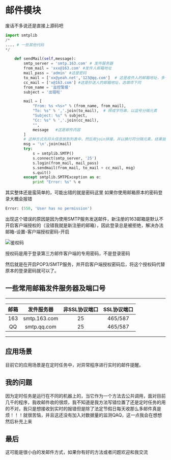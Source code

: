 # 邮件模块

废话不多说还是直接上源码吧


```python
import smtplib
/*
.... # 一些其他代码 
*/

    def sendMail(self,message):
        smtp_server = 'smtp.163.com' # 发件服务器
        from_mail = 'xxx@163.com' #发件人邮箱地址
        mail_pass = 'admin' #这是密码
        to_mail = ['xx@yeah.net','123@qq.com']  # 这是收件人的邮箱地址，多个收件人用逗号隔开
        cc_mail = ['x@163.com'] #这是抄送人的邮箱地址，选填项下同
        from_name = '监控警报'
        subject = '出错啦'

        mail = [
            "From: %s <%s>" % (from_name, from_mail),
            "To: %s" % ','.join(to_mail),  # 转成字符串，以逗号分隔元素
            "Subject: %s" % subject,
            "Cc: %s" % ','.join(cc_mail),
            "",
            message   #这是邮件内容
        ]
        # 这种方式先将头信息放到列表中，然后用join拼接，并以换行符分隔元素，结果就是和上面注释一样了
        msg = '\n'.join(mail)  
        try:
            s = smtplib.SMTP()
            s.connect(smtp_server, '25')
            s.login(from_mail, mail_pass)
            s.sendmail(from_mail, to_mail + cc_mail, msg)
            s.quit()
        except smtplib.SMTPException as e:
            print "Error: %s" % e
```



其实整体还是蛮简单的，可能出错的就是密码这里
如果你使用邮箱原本的密码登录大概会报错



```python
Error: (550, 'User has no permission')
```


出现这个错误的原因是因为使用SMTP服务发送邮件，新注册的163邮箱是默认不开启客户端授权的（没错我就是新注册的邮箱），因此登录总是被拒绝，解决办法邮箱-设置-客户端授权密码-开启

![鉴权码](https://github.com/YaYamilk/note/raw/master/img/20190723175751.png)

授权码是用于登录第三方邮件客户端的专用密码，不是登录密码

然后就是在开启POP3/SMTP服务，并开启客户端授权密码后，将这个授权码代替原本的登录密码就可以了。



## 一些常用邮箱发件服务器及端口号

___

| 邮箱 |  发件服务器  | 非SSL协议端口 | SSL协议端口 |
| :--: | :----------: | :-----------: | :---------: |
| 163  | smtp.163.com |      25       |   465/587   |
|  QQ  | smtp.qq.com  |      25       |   465/587   |

___

## 应用场景

目前它的应用场景是在定时任务中，对异常程序进行实时的邮件提醒。  

## 我的问题
因为定时任务是运行在不同的机器上的，当它作为一个方法去公共调用，面对目前几千的程序，我收邮件收的很烦，我不知道是我方法写错位置了还是定时任务的用的不对，我只是想接收到实时的报错但是除了法定节假日每天收那么多邮件真是烦！！！就很苦恼，并且这还没有加入对数据量的监测QAQ，这一点我会在想想然后补充上来

## 最后

这可能是很小白的发邮件方式，如果你有好的方法或者问题欢迎和我交流

